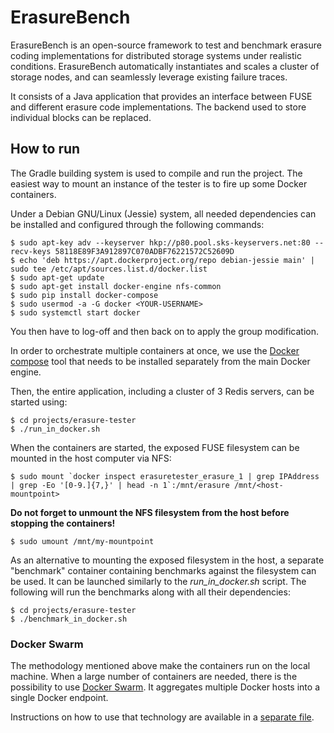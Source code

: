 # ErasureBench

ErasureBench is an open-source framework to test and benchmark erasure coding implementations for distributed storage systems under realistic conditions. ErasureBench automatically instantiates and scales a cluster of storage nodes, and can seamlessly leverage existing failure traces.

It consists of a Java application that provides an interface between FUSE and different erasure code implementations. The backend used to store individual blocks can be replaced.

## How to run

The Gradle building system is used to compile and run the project. The easiest way to mount an instance of the tester is to fire up some Docker containers.

Under a Debian GNU/Linux (Jessie) system, all needed dependencies can be installed and configured through the following commands:

```
$ sudo apt-key adv --keyserver hkp://p80.pool.sks-keyservers.net:80 --recv-keys 58118E89F3A912897C070ADBF76221572C52609D
$ echo 'deb https://apt.dockerproject.org/repo debian-jessie main' | sudo tee /etc/apt/sources.list.d/docker.list
$ sudo apt-get update
$ sudo apt-get install docker-engine nfs-common
$ sudo pip install docker-compose
$ sudo usermod -a -G docker <YOUR-USERNAME>
$ sudo systemctl start docker
```

You then have to log-off and then back on to apply the group modification.

In order to orchestrate multiple containers at once, we use the [Docker compose](https://docs.docker.com/compose/install/) tool that needs to be installed separately from the main Docker engine.

Then, the entire application, including a cluster of 3 Redis servers, can be started using:

```
$ cd projects/erasure-tester
$ ./run_in_docker.sh
```

When the containers are started, the exposed FUSE filesystem can be mounted in the host computer via NFS:

```
$ sudo mount `docker inspect erasuretester_erasure_1 | grep IPAddress | grep -Eo '[0-9.]{7,}' | head -n 1`:/mnt/erasure /mnt/<host-mountpoint>
```

**Do not forget to unmount the NFS filesystem from the host before stopping the containers!**

```
$ sudo umount /mnt/my-mountpoint
```

As an alternative to mounting the exposed filesystem in the host, a separate "benchmark" container containing benchmarks against the filesystem can be used.
It can be launched similarly to the *run_in_docker.sh* script. The following will run the benchmarks along with all their dependencies:

```
$ cd projects/erasure-tester
$ ./benchmark_in_docker.sh
```

### Docker Swarm

The methodology mentioned above make the containers run on the local machine. When a large number of containers are needed, there is the possibility to use [Docker Swarm](https://www.docker.com/products/docker-swarm). It aggregates multiple Docker hosts into a single Docker endpoint.

Instructions on how to use that technology are available in a [separate file](swarm_instructions.md).

